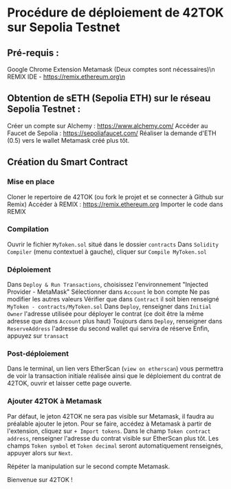 # Procédure de déploiement de 42TOK sur Sepolia Testnet

## Pré-requis :
Google Chrome
Extension Metamask (Deux comptes sont nécessaires)\n
REMIX IDE - https://remix.ethereum.org\n

## Obtention de sETH (Sepolia ETH) sur le réseau Sepolia Testnet :
Créer un compte sur Alchemy : https://www.alchemy.com/
Accéder au Faucet de Sepolia : https://sepoliafaucet.com/
Réaliser la demande d'ETH (0.5) vers le wallet Metamask créé plus tôt.

## Création du Smart Contract

### Mise en place
Cloner le repertoire de 42TOK (ou fork le projet et se connecter à Github sur Remix)
Accéder à REMIX : https://remix.ethereum.org
Importer le code dans REMIX

### Compilation
Ouvrir le fichier `MyToken.sol` situé dans le dossier `contracts`
Dans `Solidity Compiler` (menu contextuel à gauche), cliquer sur `Compile MyToken.sol`

### Déploiement
Dans `Deploy & Run Transactions`, choisissez l'environnement "Injected Provider - MetaMask"
Sélectionner dans `Account` le bon compte
Ne pas modifier les autres valeurs
Vérifier que dans `Contract` il soit bien renseigné `MyToken - contracts/MyToken.sol`
Dans `Deploy`, renseigner dans `Initial Owner` l'adresse utilisée pour déployer le contrat (ce doit être la même adresse que dans `Account` plus haut)
Toujours dans `Deploy`, renseigner dans `ReserveAddress` l'adresse du second wallet qui servira de réserve
Enfin, appuyez sur `transact`

### Post-déploiement
Dans le terminal, un lien vers EtherScan (`view on etherscan`) vous permettra de voir la transaction initiale réalisée ainsi que le déploiement du contrat de 42TOK, ouvrir et laisser cette page ouverte.

### Ajouter 42TOK à Metamask
Par défaut, le jeton 42TOK ne sera pas visible sur Metamask, il faudra au préalable ajouter le jeton. Pour se faire, accédez à Metamask à partir de l'extension, cliquez sur `+ Import tokens`.  Dans le champ `Token contract address`, renseigner l'adresse du contrat visible sur EtherScan plus tôt. Les champs `Token symbol` et `Token decimal` seront automatiquement renseignés, appuyer alors sur `Next`.

Répéter la manipulation sur le second compte Metamask.

Bienvenue sur 42TOK !

